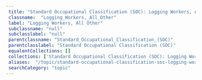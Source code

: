 ```yaml
--- 
 title: "Standard Occupational Classification (SOC): Logging Workers, All Other" 
 classname:  "Logging_Workers,_All_Other" 
 label: "Logging Workers, All Other" 
 subclassname: "null" 
 subclasslabel: "null" 
 parentclassname: "Standard_Occupational_Classification_(SOC)" 
 parentclasslabel: "Standard Occupational Classification (SOC)" 
 equalentCollections: [] 
 collections: ['Standard Occupational Classification (SOC): Logging Workers, All Other']
 aliases:  "/topic/standard-occupational-classification-soc-logging-workers-all-other"  
 searchCategory: "topic" 
---
```

